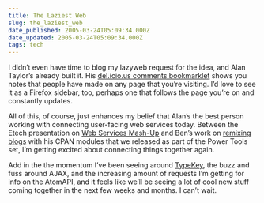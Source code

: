 ```yaml
---
title: The Laziest Web
slug: the_laziest_web
date_published: 2005-03-24T05:09:34.000Z
date_updated: 2005-03-24T05:09:34.000Z
tags: tech
---
```


I didn’t even have time to blog my lazyweb request for the idea, and Alan Taylor’s already built it. His [del.icio.us comments bookmarklet](http://www.kokogiak.com/gedankengang/2005/03/newsmashing-with-delicious-yab-yet.html) shows you notes that people have made on any page that you’re visiting. I’d love to see it as a Firefox sidebar, too, perhaps one that follows the page you’re on and constantly updates.

All of this, of course, just enhances my belief that Alan’s the best person working with connecting user-facing web services today. Between the Etech presentation on [Web Services Mash-Up](http://www.kokogiak.com/mashup/preso.html) and Ben’s work on [remixing blogs](http://www.sixapart.com/pronet/weblog/2005/03/power_tools_for.html) with his CPAN modules that we released as part of the Power Tools set, I’m getting excited about connecting things together again.

Add in the the momentum I’ve been seeing around [TypeKey](http://typekey.torrez.org/guide/show/HomePage), the buzz and fuss around AJAX, and the increasing amount of requests I’m getting for info on the AtomAPI, and it feels like we’ll be seeing a lot of cool new stuff coming together in the next few weeks and months. I can’t wait.
